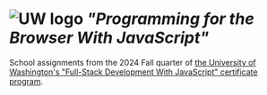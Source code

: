 # ![UW logo](UW2.png) _"Programming for the Browser With JavaScript"_

School assignments from the 2024 Fall quarter of [the University of Washington's "Full-Stack Development With JavaScript" certificate program](https://www.pce.uw.edu/certificates/full-stack-development-with-javascript).
